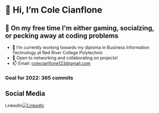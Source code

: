  # 👋 Hi, I’m Cole Cianflone
 ## 👀 On my free time I'm either gaming, socialzing, or pecking away at coding problems
- 🌱 I’m currently working towards my diploma in Business Information Technology at Red River College Polytechnic
- 💞️ Open to networking and collaborating on projects!
- 📫 Email: colecianflone123@gmail.com

 ### Goal for 2022: 365 commits
 
## Social Media 
LinkedIn[![LinkedIn][1]][2]

<!-- Icons -->
[1]: https://raw.githubusercontent.com/MartinHeinz/MartinHeinz/master/linkedin-3-16.png

<!-- Links to your social media accounts -->

[2]: https://www.linkedin.com/in/colecianflone/
